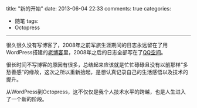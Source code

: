 title: "新的开始"
date: 2013-06-04 22:33
comments: true
categories:
- 随笔
tags:
- Octopress
---

很久很久没有写博客了，2008年之前军旅生涯期间的日志永远留在了用WordPress搭建的[老博客](http://oldblog.huhao.name/ "胡皓的个人网络日志(旧)")里，2008年之后的日志全部写在了[QQ空间](http://54252159.qzone.qq.com/ "小皓的Q窝")。

很长时间不写博客的原因有很多，总结起来应该就是忙忙碌碌且没有以前那样“多愁善感”的缘故，这次之所以重新拾起，是想认真记录自己的生活感悟以及技术的提升。

从WordPress到Octopress，这不仅仅是我个人技术水平的跨越，也是人生进入了一个新的阶段。
